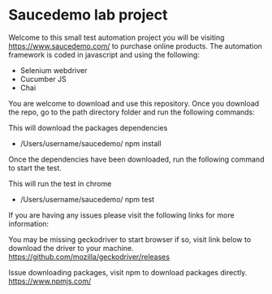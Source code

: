 # Saucedemo lab project

Welcome to this small test automation project you will be visiting https://www.saucedemo.com/ to purchase online products. 
The automation framework is coded in javascript and using the following:
- Selenium webdriver
- Cucumber JS
- Chai

You are welcome to download and use this repository. Once you download the repo, go to the path directory folder and run the following commands:

This will download the packages dependencies 
- /Users/username/saucedemo/ npm install

Once the dependencies have been downloaded, run the following command to start the test.

This will run the test in chrome 
- /Users/username/saucedemo/ npm test

If you are having any issues please visit the following links for more information:

You may be missing geckodriver to start browser if so, visit link below to download the driver to your machine. 
https://github.com/mozilla/geckodriver/releases

Issue downloading packages, visit npm to download packages directly. 
https://www.npmjs.com/

